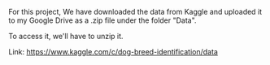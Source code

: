 For this project, We have downloaded the data from Kaggle and uploaded it to my Google Drive as a .zip file under the folder "Data".

To access it, we'll have to unzip it.

Link: https://www.kaggle.com/c/dog-breed-identification/data

